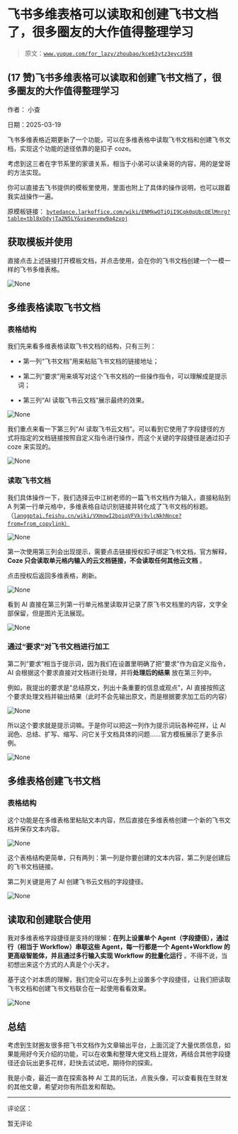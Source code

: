 # 飞书多维表格可以读取和创建飞书文档了，很多圈友的大作值得整理学习

> 原文：[`www.yuque.com/for_lazy/zhoubao/kce63ytz3eycz598`](https://www.yuque.com/for_lazy/zhoubao/kce63ytz3eycz598)

## (17 赞)飞书多维表格可以读取和创建飞书文档了，很多圈友的大作值得整理学习

作者： 小查

日期：2025-03-19

飞书多维表格近期更新了一个功能，可以在多维表格中读取飞书文档和创建飞书文档，实现这个功能的途径依靠的是扣子 coze。

考虑到这三者在字节系里的家谱关系，相当于小弟可以读亲哥的内容，用的是堂哥的方法实现。

你可以直接去飞书提供的模板里使用，里面也附上了具体的操作说明，也可以跟着我实战操作一遍。

原模板链接：  [`bytedance.larkoffice.com/wiki/ENMkwOTiQiI9Cqk0pUbcOElMnrg?table=tbl8xOdyjTa2N5LY&view=vew9a4zvoj`](https://bytedance.larkoffice.com/wiki/ENMkwOTiQiI9Cqk0pUbcOElMnrg?table=tbl8xOdyjTa2N5LY&view=vew9a4zvoj)

## 获取模板并使用

直接点击上述链接打开模板文档，并点击使用，会在你的飞书文档创建一个一模一样的飞书多维表格。

![](img/5f98026a93218a7dc2eaf0004f17cc6b.png "None")

## 多维表格读取飞书文档

### 表格结构

我们先来看多维表格读取飞书文档的结构，只有三列：

*   • 第一列“飞书文档”用来粘贴飞书文档的链接地址；

*   • 第二列“要求”用来填写对这个飞书文档的一些操作指令，可以理解成是提示词；

*   • 第三列“AI 读取飞书云文档”展示最终的效果。

![](img/ec0c9e929a6865d1453873aa08a3a697.png "None")

我们重点来看一下第三列“AI 读取飞书云文档”。可以看到它使用了字段捷径的方式将指定的文档链接按照自定义指令进行操作，而这个关键的字段捷径是通过扣子 coze 来实现的。

![](img/746b3955f32abf8fb2521a35708a7de0.png "None")

### 读取飞书文档

我们具体操作一下，我们选择云中江树老师的一篇飞书文档作为输入，直接粘贴到 A 列第一行单元格中，多维表格自动识别链接并转化成了飞书文档的标题。（[`langgptai.feishu.cn/wiki/VXmowI2boiqVFVkj9vlcNkhNnce?from=from_copylink）`](https://langgptai.feishu.cn/wiki/VXmowI2boiqVFVkj9vlcNkhNnce?from=from_copylink）)

![](img/216fde55c7a29a94e3978a2c44e9346e.png "None")

第一次使用第三列会出现提示，需要点击链接授权扣子绑定飞书文档，官方解释，**Coze 只会读取单元格内输入的云文档链接，不会读取任何其他云文档** 。

点击授权后返回多维表格，刷新。

![](img/d14659ad6c4411c001efc801e3f533a0.png "None")

看到 AI 直接在第三列第一行单元格里读取并记录了原飞书文档里的内容，文字全部保留，但是图片无法展现。

![](img/eafc2c127f7b596b7f75f4b09e85eda0.png "None")

### 通过“要求”对飞书文档进行加工

第二列“要求”相当于提示词，因为我们在设置里明确了把“要求”作为自定义指令，AI 会根据这个要求直接对文档进行处理，并将**处理后的结果** 放在第三列中。

例如，我提出的要求是“总结原文，列出十条重要的信息或观点”，AI 直接按照这个要求处理文档并输出结果（此时不会先输出原文，而是根据要求加工后的内容）

![](img/592bb523028230875fb5528e7e15d8f0.png "None")

所以这个要求就是提示词嘛。于是你可以把这一列作为提示词玩各种花样，让 AI 润色、总结、扩写、缩写、问它关于文档具体的问题……官方模板展示了更多示例。

![](img/d4e8074feb3754146e05e91edcf07ba8.png "None")

## 多维表格创建飞书文档

### 表格结构

这个功能是在多维表格里粘贴文本内容，然后直接在多维表格创建一个新的飞书文档并保存文本内容。

![](img/4dafbe8bc3aaffae83af52c076812c7e.png "None")

这个表格结构更简单，只有两列：第一列是你要创建的文本内容，第二列是创建后的飞书文档链接。

第二列关键是用了 AI 创建飞书云文档的字段捷径。

![](img/086c6e6a62d82b6e0aa5f88ab5a52288.png "None")

## 读取和创建联合使用

我对多维表格字段捷径是支持的理解：**在列上设置单个 Agent（字段捷径），通过行（相当于 Workflow）串联这些 Agent，每一行都是一个 Agent+Workflow 的更高级智能体，并且通过多行输入实现 Workflow 的批量化运行** 。不得不说，当初想出来这个方式的人真是个小天才。

基于这个对本质的理解，我们完全可以在多列上设置多个字段捷径，让我们把读取飞书文档和创建飞书文档联合在一起使用看看效果。

![](img/baa896767d2c91bf05205888abca0b1b.png "None")

## 总结

考虑到生财圈友很多把飞书文档作为文章输出平台，上面沉淀了大量优质信息，如果能用好今天介绍的功能，可以在收集和整理大佬文档上提效，再结合其他字段捷径还会玩出更多花样，赶快去试试吧，期待你的探索。

我是小查，最近一直在探索各种 AI 工具的玩法，点我头像，可以查看我在生财发的其他文章，希望对你有所启发和帮助。

* * *

评论区：

暂无评论